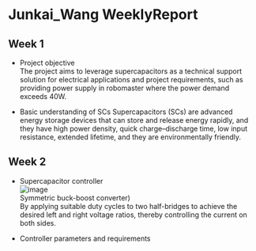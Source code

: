 Junkai_Wang WeeklyReport
==========
Week 1
---------
* Project objective <br> 
The project aims to leverage supercapacitors as a technical support solution for electrical applications and project requirements, such as providing power supply in robomaster where the power demand exceeds 40W.<br>

* Basic understanding of SCs
Supercapacitors (SCs) are advanced energy storage devices that can store and release energy rapidly, and they have high power density, quick charge–discharge time, low input resistance, extended lifetime, and they are environmentally friendly.<br> 

Week 2
---------
*  Supercapacitor controller <br>
![image](https://github.com/FURP-2023-2024/Junkai-Wang-WeeklyReport/assets/173127755/a37ff74f-55a5-40ea-abbb-b2519e626b5e) <br>
Symmetric buck-boost converter) <br>
By applying suitable duty cycles to two half-bridges to achieve the desired left and right voltage ratios, thereby controlling the current on both sides. <br>

*  Controller parameters and requirements 
